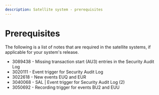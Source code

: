 ```yaml
---
description: Satellite system - prerequisites
---
```


# Prerequisites

The following is a list of notes that are required in the satellite systems, if applicable for your system's release.&#x20;

* 3089438 - Missing transaction start (AU3) entries in the Security Audit Log
* 3020111 - Event trigger for Security Audit Log
* 3022618 - New events EUQ and EUR
* 3040068 - SAL | Event trigger for Security Audit Log (2)
* 3050692 - Recording trigger for events BU2 and EUU

